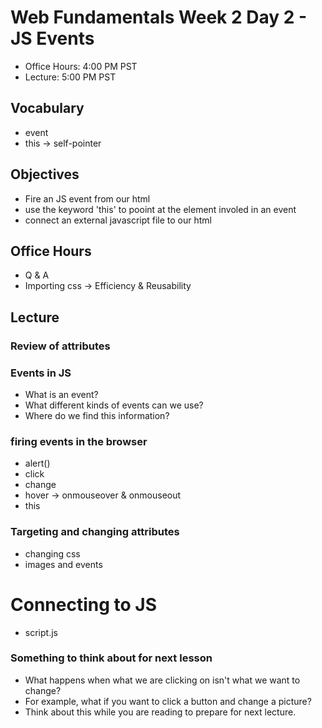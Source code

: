 # Web Fundamentals Week 2 Day 2 - JS Events

- Office Hours: 4:00 PM PST
- Lecture: 5:00 PM PST

## Vocabulary

- event
- this -> self-pointer



## Objectives

- Fire an JS event from our html
- use the keyword 'this' to pooint at the element involed in an event
- connect an external javascript file to our html

## Office Hours

- Q & A
- Importing css -> Efficiency & Reusability

## Lecture

### Review of attributes

### Events in JS

- What is an event?
- What different kinds of events can we use?
- Where do we find this information?

### firing events in the browser

- alert()
- click
- change
- hover -> onmouseover & onmouseout
- this

### Targeting and changing attributes

- changing css
- images and events

# Connecting to JS

- script.js

### Something to think about for next lesson

- What happens when what we are clicking on isn't what we want to change? 
- For example, what if you want to click a button and change a picture?
- Think about this while you are reading to prepare for next lecture. 













